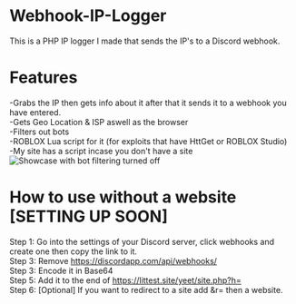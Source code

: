# Webhook-IP-Logger
This is a PHP IP logger I made that sends the IP's to a Discord webhook.
# Features
-Grabs the IP then gets info about it after that it sends it to a webhook you have entered.  
-Gets Geo Location & ISP aswell as the browser  
-Filters out bots  
-ROBLOX Lua script for it (for exploits that have HttGet or ROBLOX Studio)  
-My site has a script incase you don't have a site  
![Showcase with bot filtering turned off](https://vgy.me/MiiQN2.png)
# How to use without a website [SETTING UP SOON]
Step 1: Go into the settings of your Discord server, click webhooks and create one then copy the link to it.  
Step 3: Remove https://discordapp.com/api/webhooks/  
Step 3: Encode it in Base64  
Step 5: Add it to the end of https://littest.site/yeet/site.php?h=  
Step 6: [Optional] If you want to redirect to a site add &r= then a website.  
